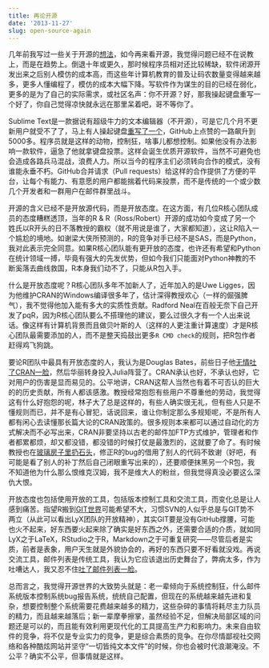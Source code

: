 ```yaml
---
title: 再论开源
date: '2013-11-27'
slug: open-source-again
---
```


几年前我写过一些关于开源的[想法](/cn/2010/08/sas-against-wpl-and-my-thoughts-on-open-source/)，如今再来看开源，我觉得问题已经不在说教上，而是在趋势上。倒退十年或更久，那时候程序员相对还比较稀缺，软件闭源开发出来之后别人模仿的成本高，而这些年计算机教育的普及让码农数量变得越来越多，更多人懂编程了，模仿的成本大幅下降。写软件作为谋生的目的已经在弱化，更多的是为了自己的实际需求，或社区名声：你不开源？好，那我操起键盘重写一个好了，你自己觉得凉快就永远在那里呆着吧，哥不等你了。

Sublime Text是一款据说有超级牛力的文本编辑器（不开源），可是它几个月不更新用户就受不了了，马上有人操起键盘[重写了一个](https://github.com/limetext/lime)，GitHub上点赞的一路飙升到5000多。程序员就是这样的动物，控制狂，啥事儿都想控制。如果他没有办法影响一款软件，逼急了他就拿键盘投票。这样会诞生优质开源软件，当然不可避免也会造成各路兵马混战，浪费人力。所以当今的程序主们必须转向合作的模式，没有谁能永垂不朽。GitHub合并请求（Pull requests）给这样的合作提供了方便的平台，让每个有能力、有意愿的用户都能揣着代码来投票，而不是传统的一个或少数几个开发者和一群用户在邮件群里战斗。

开源的含义已经不是开放源代码，而是开放态度。在这方面，有几位R核心团队成员的态度糟糕透顶，当年的R & R（Ross/Robert）开源的成功如今变成了另一个姓氏以R开头的日不落教授的霸权（就不用说是谁了，大家都知道），这让R陷入一个尴尬的境地。如谢梁大侠所预测的，R的竞争对手已经不是SAS，而是Python，我对此表示完全同意。如果R核心团队能有更开放的态度，也许还有希望和Python在统计领域一搏，毕竟有强大的先发优势，但如今我们只能面对Python神教的不断奚落去曲线救国，R本身我们动不了，只能从R包入手。

什么是开放态度呢？R核心团队多年不加新人了，近年加入的是Uwe Ligges，因为他维护CRAN的Windows编译很多年了，估计深得教授欢心（一样的倔强脾气），我不觉得他加入能有多大的实质性贡献。Radford Neal在百般无奈下自己开发了pqR，因为R核心团队要么不搭理他的建议，要么过很久才有一个人出来说话。像这样有计算机背景而且做贝叶斯的人（这样的人更注重计算速度）才是R核心团队最需要添加的人，而不是整天捣鼓出更多`R CMD check`的规则，把R包作者赶得鸡飞狗跳。

要论R团队中最具有开放态度的人，我认为是Douglas Bates，前些日子他[无情吐了CRAN一脸](http://comments.gmane.org/gmane.comp.lang.r.rcpp/6518)，然后华丽转身投入Julia阵营了。CRAN承认也好，不承认也好，它对用户的伤害是显而易见的。公平地讲，CRAN这帮人当然也有着不可否认的巨大的的历史贡献，所有人都该感激。教授经常抱怨有些用户不尊重他的劳动，我觉得这有什么好抱怨的呢，林子大了总是这样的，有些人确实很无礼，但有些人只是不懂规则而已，并不是有心冒犯，话说回来，谁让你制定那么多规矩呢，不是所有人都有闲心去读懂那长篇大论的CRAN政策的。很多规则本来都可以通过自动化的方式解决而不必写出来，CRAN非要坚持以古老的邮件加FTP方式维护，管理者和作者都累都烦，却又都没错，都没错的时候打仗是最激烈的，这就要了命了。有时候教授也在[玻璃房子里扔石头](https://bugs.r-project.org/bugzilla3/show_bug.cgi?id=15480)，修正R的bug的借用了别人的代码不致谢（好吧，有可能是看了别人的补丁然后自己闭眼重写出来的），还要顺便抹黑另一个R包，我不知道他为什么那么恨维克汉姆，我不是维大人的粉丝，但我觉得真没必要这么深仇大恨。

开放态度也包括使用开放的工具，包括版本控制工具和交流工具，而变化总是让人感到痛苦。指望R搬到[GIT世界](https://github.com/wch/r-source)可能希望不大，习惯SVN的人似乎总是与GIT势不两立（从此可以看出LyX团队的开放精神），其实GIT要是没有GitHub撑腰，可能也火不起来，好东西要火起来除了确实是好东西之外，还需要合适的介质，就如同LyX之于LaTeX，RStudio之于R，Markdown之于可重复研究——尽管后者是实质，前者是表象，用户天生就是外貌协会的，再好的东西只要不好看就没戏。再说交流工具，邮件列表是传统工具，我认为它应该退出历史舞台了，弊病太多，作为吐嘈达人，我又忍不住[吐了邮件列表一脸](http://article.gmane.org/gmane.comp.lang.r.general/303009)。

总而言之，我觉得开源世界的大致势头就是：老一辈倾向于系统控制狂，什么邮件系统版本控制系统bug报告系统，统统自己配置，但现在的系统越来越先进和复杂，想要控制整个系统需要花费越来越多的精力，这些杂碎的事情将耗尽主力队员的精力，而且越来越落后；新一辈摩拳擦掌，虽然经验不足，但解决局部区域的问题还是可以的，而且能有效利用更现代化的工具提高生产力和影响力。未来自由软件的竞争，将不仅是专业实力的竞争，更是综合素质的竞争。在你尽情鄙视社交网络和各种酷炫网站并坚守“一切皆纯文本文件”的时候，你也会被时代浪潮淹没。不公平？确实不公平，但事情就是这样。
